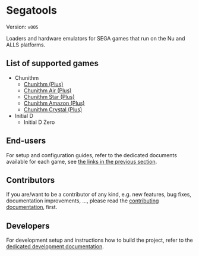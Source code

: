 # Segatools

Version: `v005`

Loaders and hardware emulators for SEGA games that run on the Nu and ALLS platforms.

## List of supported games

* Chunithm
  * [Chunithm (Plus)](doc/chunihook.md)
  * [Chunithm Air (Plus)](doc/chunihook.md)
  * [Chunithm Star (Plus)](doc/chunihook.md)
  * [Chunithm Amazon (Plus)](doc/chunihook.md)
  * [Chunithm Crystal (Plus)](doc/chunihook.md)
* Initial D
  * Initial D Zero

## End-users

For setup and configuration guides, refer to the dedicated documents available for each game, see
[the links in the previous section](#list-of-supported-games).

## Contributors

If you are/want to be a contributor of any kind, e.g. new features, bug fixes, documentation improvements, ..., please
read the [contributing documentation](CONTRIBUTING.md), first.

## Developers

For development setup and instructions how to build the project, refer to the
[dedicated development documentation](doc/development.md).
